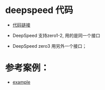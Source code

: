 # deepspeed 代码
- [代码链接](https://github.com/deepspeedai/DeepSpeed)

- DeepSpeed 支持zero1-2, 用的是同一个接口
- DeepSpeed zero3 用另外一个接口；

# 参考案例：
- [example](https://github.com/deepspeedai/DeepSpeedExamples/blob/master/training/HelloDeepSpeed/train_bert_ds.py)